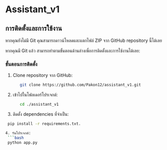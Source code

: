 # Assistant_v1

## การติดตั้งและการใช้งาน

หากคุณยังไม่มี Git คุณสามารถดาวน์โหลดและแตกไฟล์ ZIP จาก GitHub repository นี้ได้เลย

หากคุณมี Git แล้ว สามารถทำตามขั้นตอนด้านล่างเพื่อการติดตั้งและการใช้งานได้เลย:

### ขั้นตอนการติดตั้ง

1. Clone repository จาก GitHub:
   ```bash
      git clone https://github.com/Pakon12/assistant_v1.git
2. เข้าไปในโฟลเดอร์โปรเจกต์:
   ```bash 
      cd ./assistant_v1

3. ติดตั้ง dependencies ที่จำเป็น:
  ```bash
   pip install -r requirements.txt.

4. รันโปรเจกต์:
   ```bash
   python app.py

